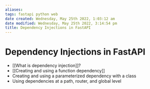 ```yaml
---
aliases: 
tags: fastapi python web 
date created: Wednesday, May 25th 2022, 1:03:12 am
date modified: Wednesday, May 25th 2022, 3:14:54 pm
title: Dependency Injections in FastAPI
---
```


# Dependency Injections in FastAPI

- [[What is dependency injection]]?
- [[Creating and using a function dependency]]
- Creating and using a parameterized dependency with a class
- Using dependencies at a path, router, and global level